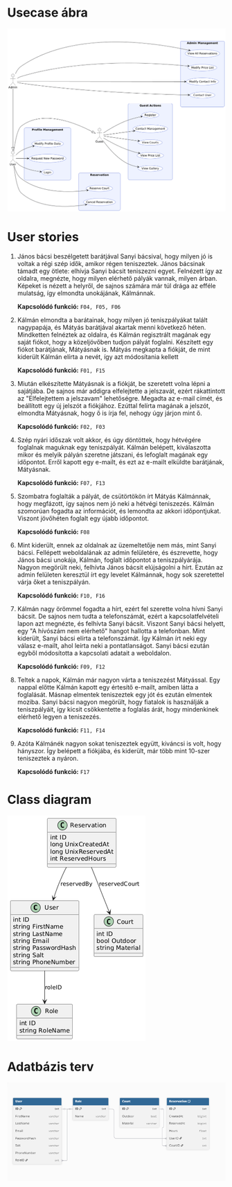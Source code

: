 # Usecase ábra
![](usecase.png)

# User stories
1. János bácsi beszélgetett barátjával Sanyi bácsival, hogy milyen jó is voltak a régi szép idők, amikor régen teniszeztek. János bácsinak támadt egy ötlete: elhívja Sanyi bácsit teniszezni egyet. Felnézett így az oldalra, megnézte, hogy milyen elérhető pályák vannak, milyen árban. Képeket is nézett a helyről, de sajnos számára már túl drága az efféle mulatság, így elmondta unokájának, Kálmánnak. 

    **Kapcsolódó funkció:** `F04, F05, F06`

2. Kálmán elmondta a barátainak, hogy milyen jó teniszpályákat talált nagypapája, és Mátyás barátjával akartak menni következő héten. Mindketten felnéztek az oldalra, és Kálmán regisztrált magának egy saját fiókot, hogy a közeljövőben tudjon pályát foglalni. Készített egy fiókot barátjának, Mátyásnak is. Mátyás megkapta a fiókját, de mint kiderült Kálmán elírta a nevét, így azt módosítania kellett 

    **Kapcsolódó funkció:** `F01, F15`

3. Miután elkészítette Mátyásnak is a fiókját, be szeretett volna lépni a sajátjába. De sajnos már addigra elfelejtette a jelszavát, ezért rákattintott az "Elfelejtettem a jelszavam" lehetőségre. Megadta az e-mail címét, és beállított egy új jelszót a fiókjához. Ezúttal felírta magának a jelszót, elmondta Mátyásnak, hogy ő is írja fel, nehogy úgy járjon mint ő. 

    **Kapcsolódó funkció:** `F02, F03`

4. Szép nyári időszak volt akkor, és úgy döntöttek, hogy hétvégére foglalnak maguknak egy teniszpályát. Kálmán belépett, kiválaszotta mikor és melyik pályán szeretne játszani, és lefoglalt magának egy időpontot. Erről kapott egy e-mailt, és ezt az e-mailt elküldte barátjának, Mátyásnak. 

    **Kapcsolódó funkció:** `F07, F13`

5. Szombatra foglalták a pályát, de csütörtökön írt Mátyás Kálmánnak, hogy megfázott, így sajnos nem jó neki a hétvégi teniszezés. Kálmán szomorúan fogadta az információt, és lemondta az akkori időpontjukat. Viszont jövőhéten foglalt egy újabb időpontot. 

    **Kapcsolódó funkció:** `F08`

6. Mint kiderült, ennek az oldalnak az üzemeltetője nem más, mint Sanyi bácsi. Fellépett weboldalának az admin felületére, és észrevette, hogy János bácsi unokája, Kálmán, foglalt időpontot a teniszpályárája. Nagyon megörült neki, felhívta János bácsit elújságolni a hírt. Ezután az admin felületen keresztül írt egy levelet Kálmánnak, hogy sok szeretettel várja őket a teniszpályán. 

    **Kapcsolódó funkció:** `F10, F16`

7. Kálmán nagy örömmel fogadta a hírt, ezért fel szerette volna hívni Sanyi bácsit. De sajnos nem tudta a telefonszámát, ezért a kapcsolatfelvételi lapon azt megnézte, és felhívta Sanyi bácsit. Viszont Sanyi bácsi helyett, egy "A hívószám nem elérhető" hangot hallotta a telefonban. Mint kiderült, Sanyi bácsi elírta a telefonszámát. Így Kálmán írt neki egy válasz e-mailt, ahol leírta neki a pontatlanságot. Sanyi bácsi ezután egyből módosította a kapcsolati adatait a weboldalon. 

    **Kapcsolódó funkció:** `F09, F12`

8. Teltek a napok, Kálmán már nagyon várta a teniszezést Mátyással. Egy nappal előtte Kálmán kapott egy értesítő e-mailt, amiben látta a foglalását. Másnap elmentek teniszeztek egy jót és ezután elmentek moziba. Sanyi bácsi nagyon megörült, hogy fiatalok is használják a teniszpályáit, így kicsit csökkentette a foglalás árát, hogy mindenkinek elérhető legyen a teniszezés. 

    **Kapcsolódó funkció:** `F11, F14`

9. Azóta Kálmánék nagyon sokat teniszeztek együtt, kiváncsi is volt, hogy hányszor. Így belépett a fiókjába, és kiderült, már több mint 10-szer teniszeztek a nyáron. 

    **Kapcsolódó funkció:** `F17`

# Class diagram
![](class_diagram.png)

# Adatbázis terv
![](adatbazis.png)